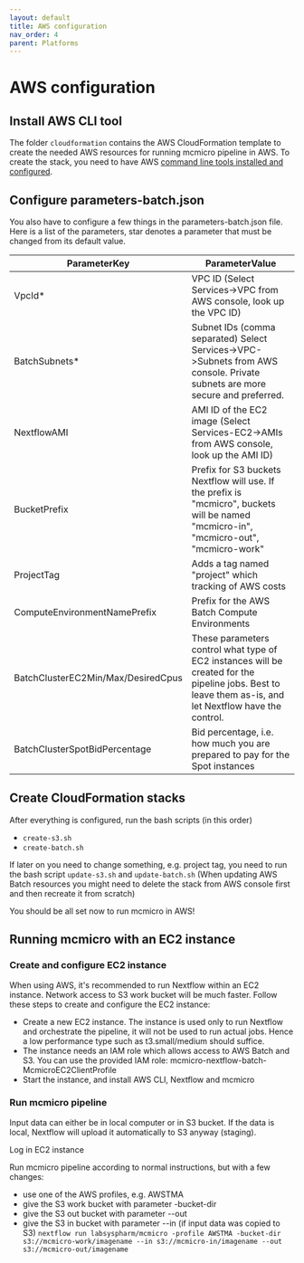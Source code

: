 ```yaml
---
layout: default
title: AWS configuration
nav_order: 4
parent: Platforms
---
```


# AWS configuration

## Install AWS CLI tool
The folder `cloudformation` contains the AWS CloudFormation template to create the needed AWS resources for running mcmicro pipeline in AWS. To create the stack, you need to have AWS [command line tools installed and configured](https://docs.aws.amazon.com/cli/latest/userguide/install-cliv2.html).

## Configure parameters-batch.json
You also have to configure a few things in the parameters-batch.json file. Here is a list of the parameters, star denotes a parameter that must be changed from its default value.

| ParameterKey | ParameterValue |
| ------------ | -------------- |
| VpcId*        | VPC ID (Select Services->VPC from AWS console, look up the VPC ID) |
| BatchSubnets* | Subnet IDs (comma separated) Select Services->VPC->Subnets from AWS console. Private subnets are more secure and preferred. |
| NextflowAMI  | AMI ID of the EC2 image (Select Services-EC2->AMIs from AWS console, look up the AMI ID) |
| BucketPrefix | Prefix for S3 buckets Nextflow will use. If the prefix is "mcmicro", buckets will be named "mcmicro-in", "mcmicro-out", "mcmicro-work" |
| ProjectTag | Adds a tag named "project" which tracking of AWS costs |
| ComputeEnvironmentNamePrefix | Prefix for the AWS Batch Compute Environments |
| BatchClusterEC2Min/Max/DesiredCpus | These parameters control what type of EC2 instances will be created for the pipeline jobs. Best to leave them as-is, and let Nextflow have the control. |
| BatchClusterSpotBidPercentage | Bid percentage, i.e. how much you are prepared to pay for the Spot instances |

## Create CloudFormation stacks
After everything is configured, run the bash scripts (in this order)
- `create-s3.sh`
- `create-batch.sh`

If later on you need to change something, e.g. project tag, you need to run the bash script `update-s3.sh` and `update-batch.sh` 
(When updating AWS Batch resources you might need to delete the stack from AWS console first and then recreate it from scratch)

You should be all set now to run mcmicro in AWS!

## Running mcmicro with an EC2 instance

### Create and configure EC2 instance
When using AWS, it's recommended to run Nextflow within an EC2 instance. Network access to S3 work bucket will be much faster. Follow these steps to create and configure the EC2 instance:
- Create a new EC2 instance. The instance is used only to run Nextflow and orchestrate the pipeline, it will not be used to run actual jobs. Hence a low performance type such as t3.small/medium should suffice.
- The instance needs an IAM role which allows access to AWS Batch and S3. You can use the provided IAM role: mcmicro-nextflow-batch-McmicroEC2ClientProfile
- Start the instance, and install AWS CLI, Nextflow and mcmicro

### Run mcmicro pipeline
Input data can either be in local computer or in S3 bucket. If the data is local, Nextflow will
upload it automatically to S3 anyway (staging).

Log in EC2 instance

Run mcmicro pipeline according to normal instructions, but with a few changes:
- use one of the AWS profiles, e.g. AWSTMA
- give the S3 work bucket with parameter -bucket-dir
- give the S3 out bucket with parameter --out
- give the S3 in bucket with parameter --in (if input data was copied to S3)
`nextflow run labsyspharm/mcmicro -profile AWSTMA -bucket-dir s3://mcmicro-work/imagename --in s3://mcmicro-in/imagename --out s3://mcmicro-out/imagename`

